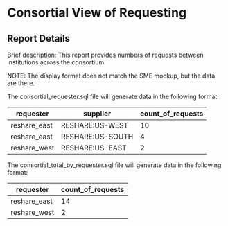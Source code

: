 # Consortial View of Requesting

## Report Details

Brief description: This report provides numbers of requests between institutions across the consortium.

NOTE: The display format does not match the SME mockup, but the data are there.

The consortial_requester.sql file will generate data in the following format:

|requester|supplier|count\_of\_requests|
|------------|------------|------------|
|reshare_east|RESHARE:US-WEST|10|
|reshare_east|RESHARE:US-SOUTH|4|
|reshare_west|RESHARE:US-EAST|2|


The consortial_total_by_requester.sql file will generate data in the following format:

|requester|count\_of\_requests|
|------------|------------|
|reshare_east|14|
|reshare_west|2|
